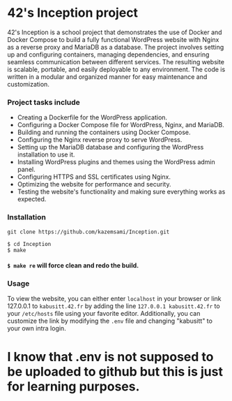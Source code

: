 # 42's Inception project
42's Inception is a school project that demonstrates the use of Docker and Docker Compose to build a fully functional WordPress website with Nginx as a reverse proxy and MariaDB as a database. The project involves setting up and configuring containers, managing dependencies, and ensuring seamless communication between different services. The resulting website is scalable, portable, and easily deployable to any environment. The code is written in a modular and organized manner for easy maintenance and customization.

 ### Project tasks include

 * Creating a Dockerfile for the WordPress application.
 * Configuring a Docker Compose file for WordPress, Nginx, and MariaDB.
 * Building and running the containers using Docker Compose.
 * Configuring the Nginx reverse proxy to serve WordPress.
 * Setting up the MariaDB database and configuring the WordPress installation to use it.
 * Installing WordPress plugins and themes using the WordPress admin panel.
 * Configuring HTTPS and SSL certificates using Nginx.
 * Optimizing the website for performance and security.
 * Testing the website's functionality and making sure everything works as expected.

### Installation
```
git clone https://github.com/kazemsami/Inception.git
```
```
$ cd Inception
$ make
```
#### `$ make re` will force clean and redo the build.

### Usage
To view the website, you can either enter `localhost` in your browser or link 127.0.0.1 to `kabusitt.42.fr` by adding the line `127.0.0.1 kabusitt.42.fr` to your `/etc/hosts` file using your favorite editor. Additionally, you can customize the link by modifying the `.env` file and changing "kabusitt" to your own intra login.

# I know that .env is not supposed to be uploaded to github but this is just for learning purposes.
